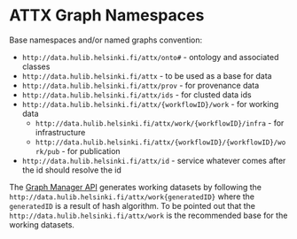 # ATTX Graph Namespaces

Base namespaces and/or named graphs convention:

* `http://data.hulib.helsinki.fi/attx/onto#` - ontology and associated classes
* `http://data.hulib.helsinki.fi/attx` - to be used as a base for data
* `http://data.hulib.helsinki.fi/attx/prov` - for provenance data
* `http://data.hulib.helsinki.fi/attx/ids` - for clusted data ids
* `http://data.hulib.helsinki.fi/attx/{workflowID}/work` - for working data
  * `http://data.hulib.helsinki.fi/attx/work/{workflowID}/infra` - for infrastructure
  * `http://data.hulib.helsinki.fi/attx/{workflowID}/{workflowID}/work/pub` - for  publication
* `http://data.hulib.helsinki.fi/attx/id` - service whatever comes after the id should resolve the id

The [Graph Manager API](Graph-Manager-API.md) generates working datasets by following the `http://data.hulib.helsinki.fi/attx/work{generatedID}` where the `generatedID` is a result of hash algorithm. To be pointed out that the `http://data.hulib.helsinki.fi/attx/work` is the recommended base for the working datasets.
